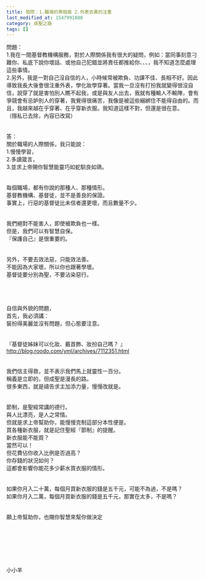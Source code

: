 ```yaml
---
title: 發問：1.職場的黑暗面 2.外表衣著的注重
last_modified_at: 1547991888
category: 成聖之路
tags: []
---
```


問題：<br>1.我在一間基督教機構服務，對於人際關係我有很大的疑問，例如：當同事刻意刁難你、私底下說你壞話、或他自己犯錯並將責任都推給你、、、，我不知道怎麼處理這些事情。<br>2.另外，我是一對自己沒自信的人，小時候常被欺負、功課不佳、長相不好。因此導致我長大後會很注重外表，學化妝學穿著。當我一旦沒有打扮我就變得很沒自信，說穿了就是害怕別人瞧不起我，或是與友人出去，我就有種輸人不輸陣，會有爭競會有忌妒別人的穿著，我覺得很痛苦，我像是被這些綑綁住不能得自由的。而且，我越來越在乎穿著、在乎穿新衣服。我知道這樣不對，但還是很在意。<br>（隱私已去除，內容已改寫）<br><br><!--more--><br>答：<br>關於職場的人際關係，我只能說：<br>1.慢慢學習，<br>2.多讀箴言，<br>3.並求上帝賜你智慧能靈巧如蛇馴良如鴿。<br> <br><br>每個職場，都有你說的那種人、那種情形。<br>基督教機構、基督徒，並不是善良的保證。<br>事實上，行惡的基督徒比未信者還更壞，而且數量不少。<br> <br><br>我們絕對不能害人，即使被欺負也一樣。<br>但是，我們可以有智慧自保。<br>『保護自己』是很重要的。<br> <br><br>另外，不要去效法惡，只能效法善。<br>不能因為大家壞，所以你也跟著學壞。<br>基督徒要分別為聖，不要沾染惡行。<br><br> <br><br><br>自信與外貌的問題，<br>首先，我必須講：<br>裝扮得美麗並沒有問題，但心態要注意。<br> <br><br>『基督徒姊妹可以化妝、戴首飾、妝扮自己嗎？ 』<br>http://blog.roodo.com/yml/archives/7112351.html<br> <br><br>我們信主得救，並不表示我們馬上就靈性一百分。<br>稱義是立即的，但成聖是漫長的路。<br>很多東西，就是禱告求主加添力量，慢慢改就是。<br> <br><br>節制，是聖經常講的德行。<br>與人比漂亮，是人之常情。<br>但就是求上帝幫助你，能慢慢克制這部分本性便是。<br>買各種新衣服，就是記住聖經『節制』的提醒。<br>新衣服能不能買？<br>當然可以！<br>但花費佔你收入比例是否過高？<br>你存錢的狀況如何？<br>這都會影響你能花多少薪水買衣服的情形。<br> <br><br>如果你月入二十萬，每個月買新衣服的錢是五千元，可能不為過，不是嗎？<br>如果你月入二萬，每個月買新衣服的錢是五千元，那實在太多，不是嗎？<br> <br> <br>願上帝幫助你，也賜你智慧來幫你做決定<br><br><br><br><br><br><br><br>小小羊<br><br><br><br><br><br><br>
